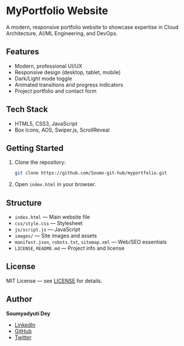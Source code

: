# MyPortfolio Website

A modern, responsive portfolio website to showcase expertise in Cloud Architecture, AI/ML Engineering, and DevOps.

## Features
- Modern, professional UI/UX
- Responsive design (desktop, tablet, mobile)
- Dark/Light mode toggle
- Animated transitions and progress indicators
- Project portfolio and contact form

## Tech Stack
- HTML5, CSS3, JavaScript
- Box Icons, AOS, Swiper.js, ScrollReveal

## Getting Started
1. Clone the repository:
   ```bash
   git clone https://github.com/Soumo-git-hub/myportfolio.git
   ```
2. Open `index.html` in your browser.

## Structure
- `index.html` — Main website file
- `css/style.css` — Stylesheet
- `js/script.js` — JavaScript
- `images/` — Site images and assets
- `manifest.json`, `robots.txt`, `sitemap.xml` — Web/SEO essentials
- `LICENSE`, `README.md` — Project info and license

## License
MIT License — see [LICENSE](LICENSE) for details.

## Author
**Soumyadyuti Dey**
- [LinkedIn](https://www.linkedin.com/in/soumyadyuti-dey-245sd/)
- [GitHub](https://github.com/Soumo-git-hub)
- [Twitter](https://x.com/SoumyadyutiDey)
